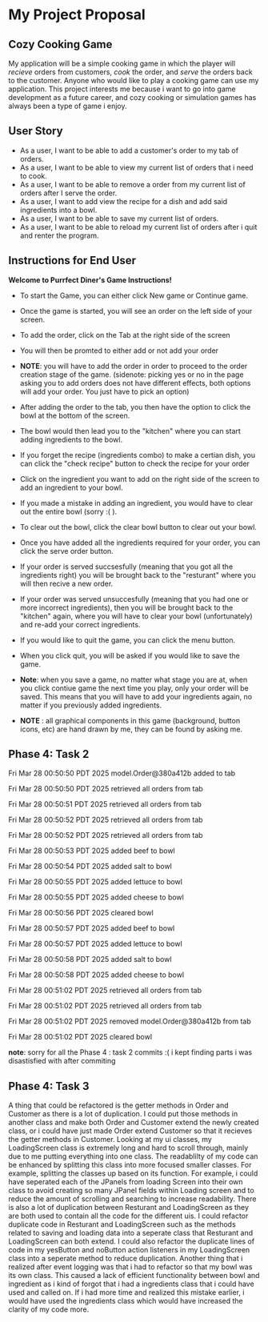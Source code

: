 # My Project Proposal 
## Cozy Cooking Game
My application will be a simple cooking game in which the player will *recieve* orders from customers, *cook* the order, and *serve* the orders back to the customer. Anyone who would like to play a cooking game can use my application. This project interests me because i want to go into game development as a future career, and cozy cooking or simulation games has always been a type of game i enjoy.

## User Story
- As a user, I want to be able to add a customer's order to my tab of orders.
- As a user, I want to be able to view my current list of orders that i need to cook.
- As a user, I want to be able to remove a order from my current list of orders after I serve the order.
- As a user, I want to add view the recipe for a dish and add said ingredients into a bowl. 
- As a user, I want to be able to save my current list of orders.
- As a user, I want to be able to reload my current list of orders after i quit and renter the program.

## Instructions for End User
**Welcome to Purrfect Diner's Game Instructions!** 

- To start the Game, you can either click New game or Continue game. 
- Once the game is started, you will see an order on the left side of your screen. 
- To add the order, click on the Tab at the right side of the screen
- You will then be promted to either add or not add your order 
- **NOTE**: you will have to add the order in order to proceed to the order creation stage of the game. 
(sidenote: picking yes or no in the page asking you to add orders does not have different effects, both options will add your order. You just have to pick an option)
- After adding the order to the tab, you then have the option to click the bowl at the bottom of the screen. 
- The bowl would then lead you to the "kitchen" where you can start adding ingredients to the bowl.
- If you forget the recipe (ingredients combo) to make a certian dish, you can click the "check recipe" button to check the recipe for your order 
- Click on the ingredient you want to add on the right side of the screen to add an ingredient to your bowl. 
- If you made a mistake in adding an ingredient, you would have to clear out the entire bowl (sorry :( ). 
- To clear out the bowl, click the clear bowl button to clear out your bowl. 
- Once you have added all the ingredients required for your order, you can click the serve order button. 
- If your order is served succsesfully (meaning that you got all the ingredients right) you will be brought back to the "resturant" where you will then recive a new order. 
- If your order was served unsuccesfully (meaning that you had one or more incorrect ingredients), then you will be brought back to the "kitchen" again, where you will have to clear your bowl (unfortunately) and re-add your correct ingredients. 
- If you would like to quit the game, you can click the menu button. 
- When you click quit, you will be asked if you would like to save the game. 
- **Note**: when you save a game, no matter what stage you are at, when you click contiue game the next time you play, only your order will be saved. This means that you will have to add your ingredients again, no matter if you previously added ingredients. 

- **NOTE** : all graphical components in this game (background, button icons, etc) are hand drawn by me, they can be found by asking me. 

## Phase 4: Task 2 

Fri Mar 28 00:50:50 PDT 2025
model.Order@380a412b added to tab


Fri Mar 28 00:50:50 PDT 2025
retrieved all orders from tab


Fri Mar 28 00:50:51 PDT 2025
retrieved all orders from tab


Fri Mar 28 00:50:52 PDT 2025
retrieved all orders from tab


Fri Mar 28 00:50:52 PDT 2025
retrieved all orders from tab


Fri Mar 28 00:50:53 PDT 2025
added beef to bowl


Fri Mar 28 00:50:54 PDT 2025
added salt to bowl


Fri Mar 28 00:50:55 PDT 2025
added lettuce to bowl


Fri Mar 28 00:50:55 PDT 2025
added cheese to bowl


Fri Mar 28 00:50:56 PDT 2025
cleared bowl


Fri Mar 28 00:50:57 PDT 2025
added beef to bowl


Fri Mar 28 00:50:57 PDT 2025
added lettuce to bowl


Fri Mar 28 00:50:58 PDT 2025
added salt to bowl


Fri Mar 28 00:50:58 PDT 2025
added cheese to bowl


Fri Mar 28 00:51:02 PDT 2025
retrieved all orders from tab


Fri Mar 28 00:51:02 PDT 2025
retrieved all orders from tab


Fri Mar 28 00:51:02 PDT 2025
removed model.Order@380a412b from tab


Fri Mar 28 00:51:02 PDT 2025
cleared bowl

**note**: sorry for all the Phase 4 : task 2 commits :( i kept finding parts i was disastisfied with after commiting

## Phase 4: Task 3

A thing that could be refactored is the getter methods in Order and Customer as there is a lot of duplication. I could put those methods in another class and make both Order and Customer extend the newly created class, or i could have just made Order extend Customer so that it recieves the getter methods in Customer. Looking at my ui classes, my LoadingScreen class is extremely long and hard to scroll through, mainly due to me putting everything into one class. The readablilty of my code can be enhanced by splitting this class into more focused smaller classes. For example, splitting the classes up based on its function. For example, i could have seperated each of the JPanels from loading Screen into their own class to avoid creating so many JPanel fields within Loading screen and to reduce the amount of scrolling and searching to increase readability. There is also a lot of duplication between Resturant and LoadingScreen as they are both used to contain all the code for the different uis. I could refactor duplicate code in Resturant and LoadingScreen such as the methods related to saving and loading data into a seperate class that Resturant and LoadingScreen can both extend. I could also refactor the duplicate lines of code in my yesButton and noButton action listeners in my LoadingScreen class into a seperate method to reduce duplication. Another thing that i realized after event logging was that i had to refactor so that my bowl was its own class. This caused a lack of efficient functionality between bowl and ingredient as i kind of forgot that i had a ingredients class that i could have used and called on. If i had more time and realized this mistake earlier, i would have used the ingredients class which would have increased the clarity of my code more.
